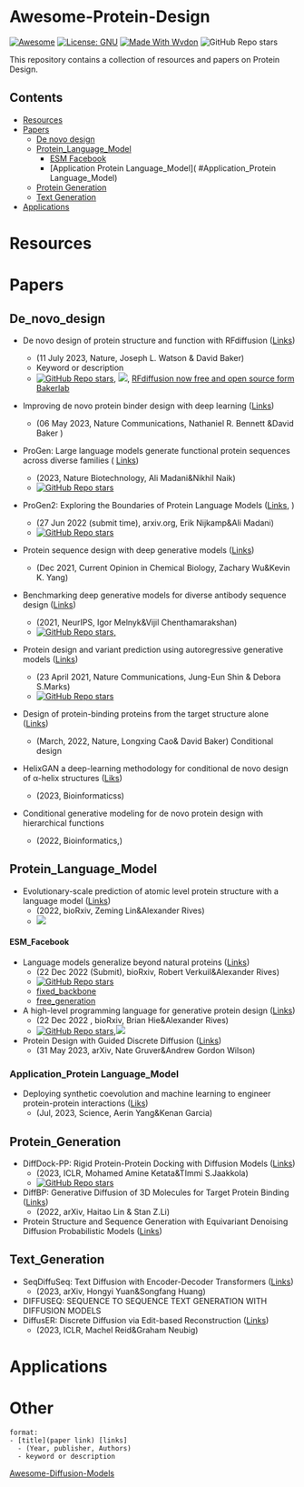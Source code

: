 # Awesome-Protein-Design
[![Awesome](https://web.wvdon.com/Awesome-Protein%20Design-blue)](https://github.com/wvdon/Awesome-Protein-Design) 
[![License: GNU](https://web.wvdon.com/License-GNU3-gree)](https://opensource.org/license/agpl-v3/)
[![Made With Wvdon](https://web.wvdon.com/Made%20with-Wvdon-purple)]( https://github.com/wvdon/ )
![GitHub Repo stars](https://img.shields.io/github/stars/wvdon/Awesome-Protein-Design)

This repository contains a collection of resources and papers on Protein Design.

## Contents
- [Resources](#resources)
- [Papers](#papers)
	- [De novo design]( #De_novo_design )
	- [Protein_Language_Model](#Protein_Language_Model)
		- [ESM Facebook](#ESM_Facebook)
		- [Application Protein Language_Model]( #Application_Protein Language_Model)
	- [Protein Generation](#Protein_Generation)
	- [Text Generation ]( #Text_Generation )
- [Applications](#applications)



# Resources


# Papers

## De_novo_design
- De novo design of protein structure and function with RFdiffusion  ([Links]( https://www.nature.com/articles/s41586-023-06415-8 )) 
	- (11 July 2023, Nature,  Joseph L. Watson & David Baker)
	- Keyword or description
	- [![GitHub Repo stars](https://img.shields.io/github/stars/RosettaCommons/RFdiffusion)]( https://github.com/RosettaCommons/RFdiffusion ), [<img src="https://colab.research.google.com/assets/colab-badge.svg">](https://colab.research.google.com/github/sokrypton/ColabDesign/blob/v1.1.1/rf/examples/diffusion.ipynb),  [RFdiffusion now free and open source form Bakerlab](https://www.bakerlab.org/2023/03/30/rf-diffusion-now-free-and-open-source/)

- Improving de novo protein binder design with deep learning ([Links](https://www.nature.com/articles/s41467-023-38328-5))
	- (06 May 2023, Nature Communications, Nathaniel R. Bennett &David Baker )
- ProGen: Large language models generate functional protein sequences across diverse families ( [Links](https://www.nature.com/articles/s41587-022-01618-2))
	- (2023, Nature Biotechnology, Ali Madani&Nikhil Naik)
	- [![GitHub Repo stars](https://img.shields.io/github/stars/salesforce/progen)]( https://github.com/salesforce/progen )

- ProGen2: Exploring the Boundaries of Protein Language Models ([Links](https://arxiv.org/pdf/2206.13517.pdf), )
	- (27 Jun 2022 (submit time), arxiv.org, Erik Nijkamp&Ali Madani)
	- [![GitHub Repo stars](https://img.shields.io/github/stars/salesforce/progen)]( https://github.com/salesforce/progen/tree/main/progen2 )

- Protein sequence design with deep generative models ([Links](https://www.sciencedirect.com/science/article/pii/S136759312100051X))
	- (Dec 2021, Current Opinion in Chemical Biology, Zachary Wu&Kevin K. Yang)
- Benchmarking deep generative models for diverse antibody sequence design ([Links](https://arxiv.org/pdf/2111.06801.pdf))
	- (2021, NeurIPS, Igor Melnyk&Vijil Chenthamarakshan)
	- [![GitHub Repo stars](https://img.shields.io/github/stars/kalininalab/alphafold_non_docker),  ]( https://github.com/kalininalab/alphafold_non_docker )
- Protein design and variant prediction using autoregressive generative models  ([Links](https://www.nature.com/articles/s41467-021-22732-w))
	- (23 April 2021, Nature Communications, Jung-Eun Shin & Debora S.Marks)
	- [![GitHub Repo stars](https://img.shields.io/github/stars/debbiemarkslab/SeqDesign)]( https://github.com/debbiemarkslab/SeqDesign )
- Design of protein-binding proteins from the target structure alone ([Links](https://www.nature.com/articles/s41586-022-04654-9))
	- (March, 2022, Nature, Longxing Cao& David Baker)
Conditional design
- HelixGAN a deep-learning methodology for conditional de novo design of α-helix structures ([Liks](https://academic.oup.com/bioinformatics/article/39/1/btad036/6991169?login=true))
	- (2023, Bioinformaticss)
- Conditional generative modeling for de novo protein design with hierarchical functions
	- (2022, Bioinformatics,)
## Protein_Language_Model
- Evolutionary-scale prediction of atomic level protein structure with a language model ([Links](https://www.biorxiv.org/content/10.1101/2022.07.20.500902v2))
	- (2022, bioRxiv, Zeming Lin&Alexander Rives)
	- [<img src="https://colab.research.google.com/assets/colab-badge.svg">](https://colab.research.google.com/github/huggingface/notebooks/blob/main/examples/protein_language_modeling.ipynb)
#### ESM_Facebook
- Language models generalize beyond natural proteins ([Links](https://www.biorxiv.org/content/10.1101/2022.12.21.521521v1))
	- (22 Dec 2022 (Submit), bioRxiv, Robert Verkuil&Alexander Rives)
	- [![GitHub Repo stars](https://img.shields.io/github/stars/facebookresearch/esm)]( https://github.com/facebookresearch/esm/tree/main/examples/lm-design )
	- [fixed_backbone](https://github.com/facebookresearch/esm/blob/main/examples/lm-design/fixed_backbone.ipynb)
	- [free_generation]( https://github.com/facebookresearch/esm/blob/main/examples/lm-design/free_generation.ipynb )
- A high-level programming language for generative protein design ([Links](https://www.biorxiv.org/content/10.1101/2022.12.21.521526v1))
	- (22 Dec 2022 , bioRxiv, Brian Hie&Alexander Rives)
	- [![GitHub Repo stars](https://img.shields.io/github/stars/facebookresearch/esm)]( https://github.com/facebookresearch/esm/tree/main/examples/protein-programming-language ),[<img src="https://colab.research.google.com/assets/colab-badge.svg">]( https://colab.research.google.com/github/facebookresearch/esm/blob/main/examples/protein-programming-language/tutorial.ipynb ) 
- Protein Design with Guided Discrete Diffusion ([Links](https://arxiv.org/abs/2305.20009))
	- (31 May 2023, arXiv, Nate Gruver&Andrew Gordon Wilson)
### Application_Protein Language_Model
- Deploying synthetic coevolution and machine learning to engineer protein-protein interactions ([Liks](https://www.science.org/doi/10.1126/science.adh1720))
	- (Jul, 2023, Science, Aerin Yang&Kenan Garcia)

## Protein_Generation
- DiffDock-PP: Rigid Protein-Protein Docking with Diffusion Models ([Links](https://arxiv.org/pdf/2304.03889.pdf))
	- (2023, ICLR, Mohamed Amine Ketata&TImmi S.Jaakkola)
	- [![GitHub Repo stars](https://img.shields.io/github/stars/Shark-NLP/DiffuSeq)]( https://github.com/Shark-NLP/DiffuSeq ) 
- DiffBP: Generative Diffusion of 3D Molecules for Target Protein Binding ([Links](https://arxiv.org/abs/2211.11214))
	- (2022, arXiv, Haitao Lin & Stan Z.Li)
- Protein Structure and Sequence Generation with Equivariant Denoising Diffusion Probabilistic Models ([Links](https://arxiv.org/pdf/2205.15019.pdf))


## Text_Generation
- SeqDiffuSeq: Text Diffusion with Encoder-Decoder Transformers ([Links](https://arxiv.org/pdf/2212.10325.pdf))
	- (2023, arXiv, Hongyi Yuan&Songfang Huang)
- DIFFUSEQ: SEQUENCE TO SEQUENCE TEXT GENERATION WITH DIFFUSION MODELS
- DiffusER: Discrete Diffusion via Edit-based Reconstruction ([Links]( https://arxiv.org/abs/2210.16886 ))
	- (2023, ICLR, Machel Reid&Graham Neubig)


# Applications


# Other

```text
format:
- [title](paper link) [links] 
  - (Year, publisher, Authors)
  - keyword or description
```

[Awesome-Diffusion-Models](https://github.com/diff-usion/Awesome-Diffusion-Models)
